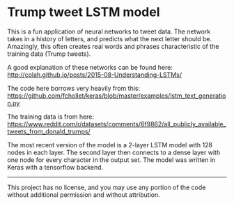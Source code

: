 # Trump tweet LSTM model

This is a fun application of neural networks to tweet data. The network takes in a history of letters, and predicts what the next letter should be. Amazingly, this often creates real words and phrases characteristic of the training data (Trump tweets).

A good explanation of these networks can be found here: http://colah.github.io/posts/2015-08-Understanding-LSTMs/

The code here borrows very heavily from this: https://github.com/fchollet/keras/blob/master/examples/lstm_text_generation.py

The training data is from here: https://www.reddit.com/r/datasets/comments/6f9862/all_publicly_available_tweets_from_donald_trumps/

The most recent version of the model is a 2-layer LSTM model with 128 nodes in each layer. The second layer then connects to a dense layer with one node for every character in the output set. The model was written in Keras with a tensorflow backend.

---
This project has no license, and you may use any portion of the code without additional permission and without attribution. 
